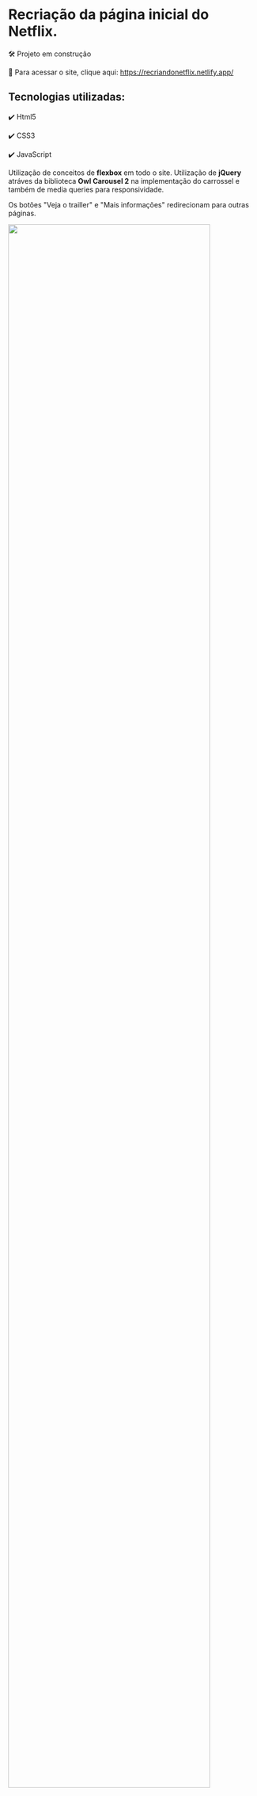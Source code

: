 # Recriação da página inicial do Netflix. 
:hammer_and_wrench: Projeto em construção

:triangular_flag_on_post: Para acessar o site, clique aqui: https://recriandonetflix.netlify.app/

## Tecnologias utilizadas:
:heavy_check_mark: Html5

:heavy_check_mark: CSS3

:heavy_check_mark: JavaScript

Utilização de conceitos de **flexbox** em todo o site. Utilização de **jQuery** atráves da biblioteca **Owl Carousel 2** na implementação do carrossel e também de media queries para responsividade.

Os botões "Veja o trailler" e "Mais informações" redirecionam para outras páginas.

<img src="https://user-images.githubusercontent.com/61888241/97921850-4e115700-1d3a-11eb-8d44-72362309985a.PNG" width="90%"></img> <img src="https://user-images.githubusercontent.com/61888241/97921863-523d7480-1d3a-11eb-85f1-cac5693dcd98.PNG" width="90%"></img> 
